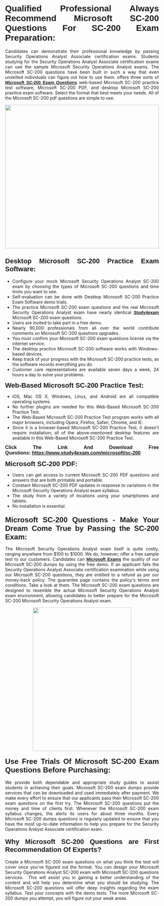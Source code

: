 <h1 style="text-align: justify;"><span style="font-family:Verdana,Geneva,sans-serif;"><strong>Qualified Professional Always Recommend Microsoft SC-200 Questions For SC-200 Exam Preparation:</strong></span></h1>

<p style="text-align: justify;">Candidates can demonstrate their professional knowledge by passing Security Operations Analyst Associate certification exams. Students studying for the Security Operations Analyst Associate certification exams can use the sample Microsoft Security Operations Analyst exams. The Microsoft SC-200 questions have been built in such a way that even unskilled individuals can figure out how to use them. offers three sorts of <a href="https://www.study4exam.com/microsoft/sc-200" target="_blank"><span style="font-family:Verdana,Geneva,sans-serif;"><strong>Microsoft SC-200 Exam Questions</strong></span></a> web-based Microsoft SC-200 practice test software, Microsoft SC-200 PDF, and desktop Microsoft SC-200 practice exam software. Select the format that best meets your needs. All of the Microsoft SC-200 pdf questions are simple to use.</p>

<p style="text-align: justify;"><a href="https://www.study4exam.com/microsoft/sc-200" target="_blank"><img alt="" src="https://lh3.googleusercontent.com/pw/AM-JKLWyZpIQ0aIkfIyIbfUPGjZUh9qzz_kEk5RQLLa1Ffk6zlfHeVNyBGzR2ChVBfJFdRCu2HSxQoY7qwgGNqYCcDhg4BDPSQC4_r1Lvt5LrVxcXJb-7gUYJ0C1j1XwacQik8iOf4NNB6rzl0eJTUoRr7yL=w1155-h649-no?authuser=0" style="width: 100%; height: 470px;" /></a></p>

<h2 style="text-align: justify;"><span style="font-family:Verdana,Geneva,sans-serif;"><strong><span style="font-size:22px;">Desktop Microsoft SC-200 Practice Exam Software:</span></strong></span></h2>

<ul>
	<li style="text-align: justify;">Configure your mock Microsoft Security Operations Analyst SC-200 exam by choosing the types of Microsoft SC-200 questions and time limits you want to see.</li>
	<li style="text-align: justify;">Self-evaluation can be done with Desktop Microsoft SC-200 Practice Exam Software demo trials.</li>
	<li style="text-align: justify;">The practice Microsoft SC-200 exam questions and the real Microsoft Security Operations Analyst exam have nearly identical <a href="https://www.study4exam.com/" target="_blank"><span style="font-family:Verdana,Geneva,sans-serif;"><strong>Study4exam</strong></span></a> Microsoft SC-200 exam questions.</li>
	<li style="text-align: justify;">Users are invited to take part in a free demo.</li>
	<li style="text-align: justify;">Nearly 90,000 professionals from all over the world contribute comments on Microsoft SC-200 questions upgrades.</li>
	<li style="text-align: justify;">You must confirm your Microsoft SC-200 exam questions license via the internet service.</li>
	<li style="text-align: justify;">The desktop practice Microsoft SC-200 software works with Windows-based devices.</li>
	<li style="text-align: justify;">Keep track of your progress with the Microsoft SC-200 practice tests, as the software records everything you do.</li>
	<li style="text-align: justify;">Customer care representatives are available seven days a week, 24 hours a day to solve your problems.</li>
</ul>

<p style="text-align: justify;"><strong><span style="font-size:22px;"><span style="font-family:Verdana,Geneva,sans-serif;">Web-Based Microsoft SC-200 Practice Test:</span></span></strong></p>

<ul>
	<li style="text-align: justify;">iOS, Mac OS X, Windows, Linux, and Android are all compatible operating systems.</li>
	<li style="text-align: justify;">No further plugins are needed for this Web-Based Microsoft SC-200 Practice Test.</li>
	<li style="text-align: justify;">The Web-Based Microsoft SC-200 Practice Test program works with all major browsers, including Opera, Firefox, Safari, Chrome, and IE.</li>
	<li style="text-align: justify;">Since it is a browser-based Microsoft SC-200 Practice Test, it doesn't require installation; all of the above-mentioned desktop features are available in this Web-Based Microsoft SC-200 Practice Test.</li>
</ul>

<p style="text-align: justify;"><span style="font-size:16px;"><span style="font-family:Tahoma,Geneva,sans-serif;"><strong>Click The Link And Download Free Questions:</strong> <strong><a href="https://www.study4exam.com/microsoft/sc-200" target="_blank">https://www.study4exam.com/microsoft/sc-200</a></strong></span></span></p>

<p style="text-align: justify;"><strong><span style="font-size:22px;"><span style="font-family:Verdana,Geneva,sans-serif;">Microsoft SC-200 PDF:</span></span></strong></p>

<ul>
	<li style="text-align: justify;">Users can get access to current Microsoft SC-200 PDF questions and answers that are both printable and portable.</li>
	<li style="text-align: justify;">Constant Microsoft SC-200 PDF updates in response to variations in the Microsoft Security Operations Analyst exam syllabus.</li>
	<li style="text-align: justify;">The study from a variety of locations using your smartphones and tablets.</li>
	<li style="text-align: justify;">No installation is essential.</li>
</ul>

<h3 style="text-align: justify;"><span style="font-family:Verdana,Geneva,sans-serif;"><strong><span style="font-size:24px;">Microsoft SC-200 Questions - Make Your Dream Come True by Passing the SC-200 Exam:</span></strong></span></h3>

<p style="text-align: justify;">The Microsoft Security Operations Analyst exam itself is quite costly, ranging anywhere from $100 to $1000. We do, however, offer a free sample test to our customers. Candidates can <a href="https://www.study4exam.com/microsoft-exams" target="_blank"><span style="font-family:Verdana,Geneva,sans-serif;"><strong>Microsoft Exams</strong></span></a> the quality of our Microsoft SC-200 dumps by using the free demo. If an applicant fails the Security Operations Analyst Associate certification examination while using our Microsoft SC-200 questions, they are entitled to a refund as per our money-back policy. The guarantee page contains the policy's terms and conditions. Take a look at them. The Microsoft SC-200 exam questions are designed to resemble the actual Microsoft Security Operations Analyst exam environment, allowing candidates to better prepare for the Microsoft SC-200 Microsoft Security Operations Analyst exam.</p>

<p style="text-align: center;"><a href="https://www.study4exam.com/microsoft/sc-200" target="_blank"><img alt="" src="https://lh3.googleusercontent.com/pw/AM-JKLVm1AFNQYt9HiIQSWFIDJ4-reoM0KdCdeB19EHN9L4Ujh8Y8RsoWphcOgh6e0EKC_wCXdk0e-HV9pMpYeOiLTHeEFzZkvxkcVneQPmtckPgQ6d6_1fl6pQAIG3hKRJVIJQCxUF7j94Vj7Q4_c_jN3oH=w972-h649-no?authuser=0" style="width: 80%; height: 470px;" /></a></p>

<h4 style="text-align: justify;"><span style="font-family:Verdana,Geneva,sans-serif;"><strong><span style="font-size:24px;">Use Free Trials Of Microsoft SC-200 Exam Questions Before Purchasing:</span></strong></span></h4>

<p style="text-align: justify;">We provide both dependable and appropriate study guides to assist students in achieving their goals. Microsoft SC-200 exam dumps provide services that can be downloaded and used immediately after payment. We make every effort to ensure that our applicants pass their Microsoft SC-200 exam questions on the first try. The Microsoft SC-200 questions put the money and time of clients first. Whenever the Microsoft SC-200 exam syllabus changes, the alerts its users for about three months. Every Microsoft SC-200 dumps questions is regularly updated to ensure that you have the most up-to-date information to help you prepare for the Security Operations Analyst Associate certification exam.</p>

<h4 style="text-align: justify;"><strong><span style="font-family:Verdana,Geneva,sans-serif;"><span style="font-size:22px;">Why Microsoft SC-200 Questions are First Recommendation Of Experts?</span></span></strong></h4>

<p style="text-align: justify;">Create a Microsoft SC-200 exam questions on what you think the test will cover once you've figured out the format. You can design your Microsoft Security Operations Analyst SC-200 exam with Microsoft SC-200 questions services.  This will assist you in gaining a better understanding of the content and will help you determine what you should be studying. The Microsoft SC-200 questions will offer deep insights regarding the exam syllabus. Test your concepts with the demo tests. The more Microsoft SC-200 dumps you attempt, you will figure out your weak areas. </p>
